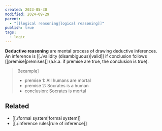```yaml
---
created: 2023-05-30
modified: 2024-09-29
parent:
  - "[[logical reasoning|logical reasoning]]"
publish: true
tags:
  - logic
---
```

**Deductive reasoning** are mental process of drawing deductive inferences. An inference is [[./validity (disambiguous)|valid]] if conclusion follows [[premise|premises]] (a.k.a. if premise are true, the conclusion is true).

> [!example]
>  - premise 1: All humans are mortal
>  - premise 2: Socrates is a human
>  - conclusion: Socrates is mortal

## Related
- [[./formal system|formal system]]
- [[./inference rules|rule of inference]]
